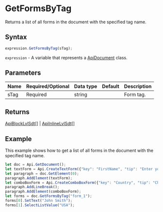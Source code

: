 # GetFormsByTag

Returns a list of all forms in the document with the specified tag name.

## Syntax

```javascript
expression.GetFormsByTag(sTag);
```

`expression` - A variable that represents a [ApiDocument](../ApiDocument.md) class.

## Parameters

| **Name** | **Required/Optional** | **Data type** | **Default** | **Description** |
| ------------- | ------------- | ------------- | ------------- | ------------- |
| sTag | Required | string |  | Form tag. |

## Returns

[ApiBlockLvlSdt[]](../../ApiBlockLvlSdt/ApiBlockLvlSdt.md) \| [ApiInlineLvlSdt[]](../../ApiInlineLvlSdt/ApiInlineLvlSdt.md)

## Example

This example shows how to get a list of all forms in the document with the specified tag name.

```javascript editor-docx
let doc = Api.GetDocument();
let textForm = Api.CreateTextForm({"key": "FirstName", "tip": "Enter your first name", "tag": "form_1", "required": true, "placeholder": "First name", "comb": true, "maxCharacters": 10, "cellWidth": 3, "multiLine": false, "autoFit": false});
let paragraph = doc.GetElement(0);
paragraph.AddElement(textForm);
let comboBoxForm = Api.CreateComboBoxForm({"key": "Country", "tip": "Choose your country", "tag": "form_1", "required": true, "placeholder": "Country", "editable": false, "autoFit": false, "items": ["Latvia", "USA", "UK"]});
paragraph.AddLineBreak();
paragraph.AddElement(comboBoxForm);
let forms = doc.GetFormsByTag("form_1");
forms[0].SetText("John Smith");
forms[1].SelectListValue("USA");
```
